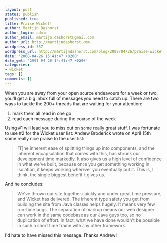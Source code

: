 ```yaml
---
layout: post
status: publish
published: true
title: Praise Wicket!
author: Martijn Dashorst
author_login: admin
author_email: martijn.dashorst@gmail.com
author_url: http://martijndashorst.com
wordpress_id: 357
wordpress_url: http://martijndashorst.com/blog/2008/04/26/praise-wicket/
date: '2008-04-26 15:41:47 +0200'
date_gmt: '2008-04-26 14:41:47 +0200'
categories:
- wicket
tags: []
comments: []
---
```

<p>When you are away from your open source endeavours for a week or two, you'll get a big inbox full of messages you need to catch up. There are two ways to tackle the 200+ threads that are waiting for your attention:</p>
<ol>
<li>mark them all read in one go</li>
<li>read each message during the course of the week</li>
</ol>
<p>Using #1 will lead you to miss out on some really great stuff. I was fortunate to use #2 for the Wicket user list: Andrew Broderick wrote on April 15th some really nice praise to the user list:</p>
<blockquote><p>[T]he inherent ease of splitting things up into components, and the inherent encapsulation that comes with this, has shrunk our development time markedly. It also gives us a high level of confidence in what we've built, because once you get something working in isolation, it keeps working wherever you eventually put it. This is, I think, the single biggest benefit it gives us.</p></blockquote>
<p>And he concludes:</p>
<blockquote><p>We've thrown our site together quickly and under great time pressure, and Wicket has delivered. The inherent type safety you get from building the site from Java classes helps hugely. It means very few run-time bugs. The separation of markup means our web designer can work in the same codebase as our Java guys too, so no duplication of effort. In fact, what we have done wouldn't be possible in such a short time frame with any other framework.</p></blockquote>
<p>I'd hate to have missed this message. Thanks Andrew!</p>
